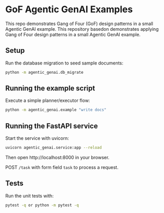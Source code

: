 # GoF Agentic GenAI Examples

This repo demonstrates Gang of Four (GoF) design patterns in a small Agentic GenAI example.
This repository basedon demonstrates applying Gang of Four design patterns in a small Agentic GenAI example.

## Setup
Run the database migration to seed sample documents:

```bash
python -m agentic_genai.db_migrate
```

## Running the example script
Execute a simple planner/executor flow:

```bash
python -m agentic_genai.example "write docs"
```

## Running the FastAPI service
Start the service with uvicorn:

```bash
uvicorn agentic_genai.service:app --reload
```
Then open http://localhost:8000 in your browser.

POST `/task` with form field `task` to process a request.

## Tests
Run the unit tests with:

```bash
pytest -q or python -m pytest -q
```
